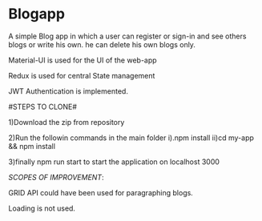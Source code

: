 
# Blogapp # 

A simple Blog app in which a user can register or sign-in and see others blogs or write his own.
he can delete his own blogs only.

Material-UI is used for the UI of the web-app

Redux is used for central State management

JWT Authentication is implemented.

#STEPS TO CLONE#


1)Download the zip from repository

2)Run the followin commands in the main folder i).npm install ii)cd my-app && npm install

3)finally npm run start to start the application on localhost 3000

*SCOPES OF IMPROVEMENT*:

GRID API could have been used  for paragraphing blogs.

Loading is not used.


